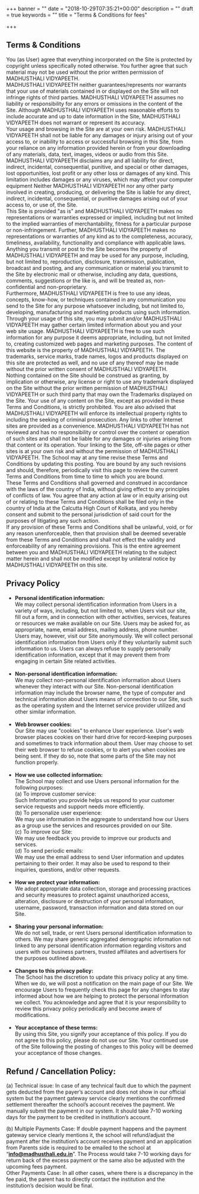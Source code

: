+++
banner = ""
date = "2018-10-29T07:35:21+00:00"
description = ""
draft = true
keywords = ""
title = "Terms & Conditions for fees"

+++
## **Terms & Conditions**

You (as User) agree that everything incorporated on the Site is protected by copyright unless specifically noted otherwise. You further agree that such material may not be used without the prior written permission of MADHUSTHALI VIDYAPEETH.  
 MADHUSTHALI VIDYAPEETH neither guarantees/represents nor warrants that your use of materials contained in or displayed on the Site will not infringe rights of third parties. MADHUSTHALI VIDYAPEETH assumes no liability or responsibility for any errors or omissions in the content of the Site. Although MADHUSTHALI VIDYAPEETH uses reasonable efforts to include accurate and up to date information in the Site, MADHUSTHALI VIDYAPEETH does not warrant or represent its accuracy.  
 Your usage and browsing in the Site are at your own risk. MADHUSTHALI VIDYAPEETH shall not be liable for any damages or injury arising out of your access to, or inability to access or successful browsing in this Site, from your reliance on any information provided herein or from your downloading of any materials, data, text, images, videos or audio from this Site. MADHUSTHALI VIDYAPEETH disclaims any and all liability for direct, indirect, incidental, consequential, punitive, and special or other damages, lost opportunities, lost profit or any other loss or damages of any kind. This limitation includes damages or any viruses, which may affect your computer equipment Neither MADHUSTHALI VIDYAPEETH nor any other party involved in creating, producing, or delivering the Site is liable for any direct, indirect, incidental, consequential, or punitive damages arising out of your access to, or use of, the Site.  
 This Site is provided "as is" and MADHUSTHALI VIDYAPEETH makes no representations or warranties expressed or implied, including but not limited to the implied warranties of merchantability, fitness for a particular purpose or non-infringement. Further, MADHUSTHALI VIDYAPEETH makes no representations or warranties of any kind as to the completeness, accuracy, timeliness, availability, functionality and compliance with applicable laws.  
 Anything you transmit or post to the Site becomes the property of MADHUSTHALI VIDYAPEETH and may be used for any purpose, including, but not limited to, reproduction, disclosure, transmission, publication, broadcast and posting, and any communication or material you transmit to the Site by electronic mail or otherwise, including any data, questions, comments, suggestions or the like is, and will be treated as, non-confidential and non-proprietary.  
 Furthermore, MADHUSTHALI VIDYAPEETH is free to use any ideas, concepts, know-how, or techniques contained in any communication you send to the Site for any purpose whatsoever including, but not limited to, developing, manufacturing and marketing products using such information. Through your usage of this site, you may submit and/or MADHUSTHALI VIDYAPEETH may gather certain limited information about you and your web site usage. MADHUSTHALI VIDYAPEETH is free to use such information for any purpose it deems appropriate, including, but not limited to, creating customized web pages and marketing purposes. The content of this website is the property of MADHUSTHALI VIDYAPEETH. The trademarks, service marks, trade names, logos and products displayed on this site are protected as well, and no use of any thereof may be made without the prior written consent of MADHUSTHALI VIDYAPEETH.  
 Nothing contained on the Site should be construed as granting, by implication or otherwise, any license or right to use any trademark displayed on the Site without the prior written permission of MADHUSTHALI VIDYAPEETH or such third party that may own the Trademarks displayed on the Site. Your use of any content on the Site, except as provided in these Terms and Conditions, is strictly prohibited. You are also advised that MADHUSTHALI VIDYAPEETH will enforce its intellectual property rights to including the seeking of criminal prosecution. Any links to other Internet sites are provided as a convenience. MADHUSTHALI VIDYAPEETH has not reviewed and has no responsibility or control over the content or operation of such sites and shall not be liable for any damages or injuries arising from that content or its operation. Your linking to the Site, off-site pages or other sites is at your own risk and without the permission of MADHUSTHALI VIDYAPEETH. The School may at any time revise these Terms and Conditions by updating this posting. You are bound by any such revisions and should, therefore, periodically visit this page to review the current Terms and Conditions from time to time to which you are bound.  
 These Terms and Conditions shall governed and construed in accordance with the laws of the country of India, without giving effect to any principles of conflicts of law. You agree that any action at law or in equity arising out of or relating to these Terms and Conditions shall be filed only in the country of India at the Calcutta High Court of Kolkata, and you hereby consent and submit to the personal jurisdiction of said court for the purposes of litigating any such action.  
 If any provision of these Terms and Conditions shall be unlawful, void, or for any reason unenforceable, then that provision shall be deemed severable from these Terms and Conditions and shall not effect the validity and enforceability of any remaining provisions. This is the entire agreement between you and MADHUSTHALI VIDYAPEETH relating to the subject matter herein and shall not be modified except by unilateral notice by MADHUSTHALI VIDYAPEETH on this site.

## **Privacy Policy**

* **Personal identification information:**  
   We may collect personal identification information from Users in a variety of ways, including, but not limited to, when Users visit our site, fill out a form, and in connection with other activities, services, features or resources we make available on our Site. Users may be asked for, as appropriate, name, email address, mailing address, phone number. Users may, however, visit our Site anonymously. We will collect personal identification information from Users only if they voluntarily submit such information to us. Users can always refuse to supply personally identification information, except that it may prevent them from engaging in certain Site related activities.  
    
* **Non-personal identification information:**  
   We may collect non-personal identification information about Users whenever they interact with our Site. Non-personal identification information may include the browser name, the type of computer and technical information about Users means of connection to our Site, such as the operating system and the Internet service provider utilized and other similar information.  
    
* **Web browser cookies:**  
   Our Site may use "cookies" to enhance User experience. User's web browser places cookies on their hard drive for record-keeping purposes and sometimes to track information about them. User may choose to set their web browser to refuse cookies, or to alert you when cookies are being sent. If they do so, note that some parts of the Site may not function properly.  
    
* **How we use collected information:**  
   The School may collect and use Users personal information for the following purposes:  
   (a) To improve customer service:  
   Such Information you provide helps us respond to your customer service requests and support needs more efficiently.  
   (b) To personalize user experience:  
   We may use information in the aggregate to understand how our Users as a group use the services and resources provided on our Site.  
   (c) To improve our Site:  
   We may use feedback you provide to improve our products and services.  
   (d) To send periodic emails:  
   We may use the email address to send User information and updates pertaining to their order. It may also be used to respond to their inquiries, questions, and/or other requests.  
    
* **How we protect your information:**  
   We adopt appropriate data collection, storage and processing practices and security measures to protect against unauthorized access, alteration, disclosure or destruction of your personal information, username, password, transaction information and data stored on our Site.  
    
* **Sharing your personal information:**  
   We do not sell, trade, or rent Users personal identification information to others. We may share generic aggregated demographic information not linked to any personal identification information regarding visitors and users with our business partners, trusted affiliates and advertisers for the purposes outlined above.  
    
* **Changes to this privacy policy:**  
   The School has the discretion to update this privacy policy at any time. When we do, we will post a notification on the main page of our Site. We encourage Users to frequently check this page for any changes to stay informed about how we are helping to protect the personal information we collect. You acknowledge and agree that it is your responsibility to review this privacy policy periodically and become aware of modifications.  
    
* **Your acceptance of these terms:**  
   By using this Site, you signify your acceptance of this policy. If you do not agree to this policy, please do not use our Site. Your continued use of the Site following the posting of changes to this policy will be deemed your acceptance of those changes.

## **Refund / Cancellation Policy:**

(a) Technical issue: In case of any technical fault due to which the payment gets deducted from the payer’s account and does not show in our official system but the payment gateway service clearly mentions the confirmed settlement thereafter the school’s account receives the payment. We manually submit the payment in our system. It should take 7-10 working days for the payment to be credited in institution’s account. 

(b) Multiple Payments Case: If double payment happens and the payment gateway service clearly mentions it, the school will refund/adjust the payment after the institution’s account receives payment and an application from Parents side is required to be emailed to the school at “**info@madhusthali.edu.in**”. The Process would take 7-10 working days for return back of the excess payment or the same also be adjusted with the upcoming fees payment.  
 Other Payments Case: In all other cases, where there is a discrepancy in the fee paid, the parent has to directly contact the institution and the institution’s decision would be final.